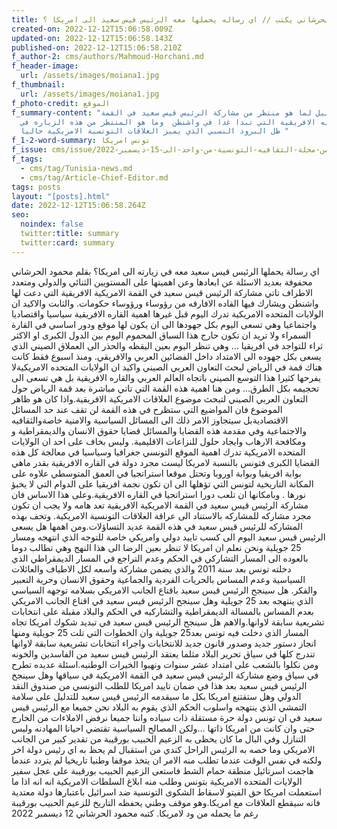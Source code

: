 ```yaml
---
title: محمود الحرشاني يكتب // اي رساله يحملها معه الرئيس قيس سعيد الى امريكا ؟
created-on: 2022-12-12T15:06:58.009Z
updated-on: 2022-12-12T15:06:58.143Z
published-on: 2022-12-12T15:06:58.210Z
f_author-2: cms/authors/Mahmoud-Horchani.md
f_header-image:
  url: /assets/images/moiana1.jpg
f_thumbnail:
  url: /assets/images/moiana1.jpg
f_photo-credit: الموقع
f_summary-content: "تحليل لما هو منتظر من مشاركة الرئيس قيس سعيد في القمة
  الامريكيه الافريقية التي تبدا غدا في واشنطن  وما هو المنتظر من هذه الزياره في
  ظل البرود النسبي الذي يميز العلاقات التونسية الامريكية حاليا "
f_1-2-word-summary: تونس امريكا
f_issue: cms/issue/العدد-الخامس-من-مجلة-الثقافيه-التونسية-من-واحد-الى-15-ديسمبر-2022.md
f_tags:
  - cms/tag/Tunisia-news.md
  - cms/tag/Article-Chief-Editor.md
tags: posts
layout: "[posts].html"
date: 2022-12-12T15:06:58.264Z
seo:
  noindex: false
  twitter:title: summary
  twitter:card: summary
---
```

اي رسالة يحملها الرئيس قيس  سعيد معه في زيارته الى امريكا؟ بقلم محمود الحرشاني محفوفة بعديد الاسئلة عن ابعادها وعن اهميتها على المستويين الثنائي والدولي ومتعدد الاطراف تاتي مشاركة الرئيس قيس سعيد في القمة الامريكية الافريقية التي دعت لها واشنطن  ويشارك فيها القاده الافارقه من رؤوساء ورؤوساء حكومات. والثابت والاكيد ان الولايات المتحده الامريكية تدرك اليوم قبل غيرها اهمية القاره الافريقية سياسيا واقتصاديا واجتماعيا وهي تسعى اليوم بكل جهودها الى ان يكون لها موقع ودور اساسي  في القارة السمراء ولا تريد ان تكون حارج هذا السباق المحموم اليوم بين الدول الكبرى او الاكثر ثراء للتواجد في افريقيا ... وهي تنظر اليوم بعين اليقظه والحذر الى العملاق الصيني الذي يسعى بكل جهوده الى الامتداد داخل الفضائين العربي والافريقي. ومنذ اسبوع فقط كانت هناك قمة في الرياض لبحث التعاون العربي الصيني واكيد ان الولايات المتحده الامريكيةلا يفرحها كثيرا هذا التوسع الصيني باتجاه العالم العربي والقاره الافريقية بل هي تسعى الى تحجيمه بكل الطرق... ومن هنا اهمية هذه القمة التي تاتي مباشرة بعد قمة الرياض حول التعاون العربي الصيني لتبحث موضوع العلاقات الامريكية الافريقية.واذا كان هو ظاهر الموضوع فان  المواضيع التي ستظرح في هذه القمة لن تقف عند حد المسائل الاقتصاديةبل سيتجاوز الامر ذلك الى المسائل السياسية والامنية خاصةوالثقافيه والاجتماعية وفي مقدمة هذه القضايا والمسائل قضايا حقوق الانسان والديمقراطية و ومكافحة الارهاب وايجاد  حلول للنزاعات الاقليمية. وليس بخاف على احد ان الولايات المتحده الامريكية تدرك اهمية الموقع التونسي جغرافيا وسياسيا في معالجة كل هذه القضايا الكبرى فتونس بالنسبة لامريكا ليست مجرد دولة في القاره الافريقية بقدر ماهي بوابة افريقيا وبوابة اوروبا وتحتل موقعا استراتجيا في العمق المتوسطي علاوه على المكانة التاريخية لتونس التي تؤهلها الى ان تكون نجمة افريقيا على الدوام التي لا يخبؤ نورها . وبامكانها ان تلعب دورا استراتجيا في القاره الافريقية.وعلى هذا الاساس فان مشاركة الرئيس قيس سعيد في القمة الامريكية الافريقية تعد هامه ولا يجب ان تكون مجرد مشاركه للمشاركه بالاستناد الى عراقة العلاقات التونسية الامريكية. وتحف بهذه المشاركه للرئيس قيس سعيد في هذه القمة عديد التساؤلات.ومن اهمها هل يسعى الرئيس قيس سعيد اليوم الى كسب تاييد دولي وامريكي خاصة للتوجه الذي انتهجه ومسار 25 جويلية ونحن نعلم ان امريكا لا تنظر بعين الرضا الى هذا النهج وهي تطالب دوما بالعوده الى المسار التشاركي في الحكم وعدم التراجع في المسار الديمقراطي الذي دخلته تونس بعد سنة 2011 والذي يضمن مشاركة واسعه لكل الاطياف والعائلات السياسية وعدم المساس بالحريات الفردية والجماعية وحقوق الانسان وحرية التعبير والفكر. هل سينجح الرئيس قيس سعيد باقتاع الجانب الامريكي بسلامه توجهه السياسي الذي ينتهجه بعد 25 جويلية وهل سينجح الرئيس قيس سعيد في اقناع الجانب الامريكي بعدم المساس بالمسالة الديمقراطية  والتشاركيه في الحكم والبلاد مقبلة على انتخابات تشريعية سابقة لاوانها.والاهم هل سينجح الرئيس قيس سعيد في تبديد شكوك امريكا تجاه المسار  الذي  دخلت فيه تونس بعد25 جويلية وان الخطوات التي تلت 25 جويلية ومنها انجاز دستور جديد وصدور قانون جديد للانتخابات واجراء انتخابات تشريعية سابقة لاوانها تندرج كلها في سياق تحرير البلاد مثلما يعتقد الرئيس قيس سعيد من الفاسدين والخونه ومن نكلوا بالشعب على امتداد عشر سنوات ونهبوا الخيرات الوطنيه.اسئلة عديده تطرح في سياق وضع مشاركة الرئيس قيس سعيد في القمة الامريكية في سياقها وهل سينجخ الرئيس قيس سعيد بعد هذا في ضمان تاييد امريكا للطلب التونسي من صندوق النقد الدولي  وهل ستقتنع امريكا بكل ما سيقدمه الرئيس قيس سعيد للتدليل على سلامة التمشي الذي ينتهجه واسلوب الحكم الذي يقوم به البلاد نحن جميعا مع الرئيس قيس سعيد  في ان تونس دولة حرة مستقلة ذات سياده واننا جميعا نرفض الاملاءات من الخارج حتى وان كانت من امريكا ذاتها ...ولكن المصالح السياسية تقتضي احيانا المهادنه وليس التنازل وفي البال ما كان يحظى به الزعيم الحبيب بورقيبة من تقدير كبير من الجانب الامريكي وما خصه به الرئيس الراحل كندي من استقبال لم يحظ به اي رئيس دولة اخر ولكنه في نفس الوقت عندما تطلب منه الامر ان يتخذ موقفا وطنيا تاريخيا لم يتردد عندما هاجمت اسرتائيل منطقة حمام الشط فاستعى الزعيم الحبيب بورقيبة على عجل سفير الولايات المتحده الامريكية بتونس وطلب منه ابلاغ السلطات الامريكية انه انه اذا ما استعملت امريكا حق الفيتو لاسقاط الشكوى التونسية ضد اسرائيل باعتبارها دولة معتدية فانه سيقطع العلاقات مع امريكا.وهو موقف وطني يحفظه التاريخ للزعيم الحبيب بورقيبة رغم ما يحمله من ود لامريكا. كتبه محمود الحرشاني 12 ديسمبر 2022